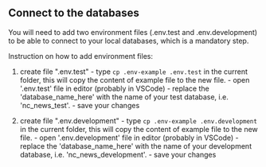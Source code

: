 ## Connect to the databases
You will need to add two environment files (.env.test and .env.development) to be able to connect to your local databases, which is a mandatory step.

Instruction on how to add environment files:
  1) create file ".env.test"
    - type `cp .env-example .env.test` in the current folder, this will copy the content of example file to the new file.
    - open '.env.test' file in editor (probably in VSCode)
    - replace the 'database_name_here' with the name of your test database, i.e. 'nc_news_test'.
    - save your changes

  2) create file ".env.development"
    - type `cp .env-example .env.development` in the current folder, this will copy the content of example file to the new file.
    - open '.env.development' file in editor (probably in VSCode)
    - replace the 'database_name_here' with the name of your development database, i.e. 'nc_news_development'.
    - save your changes
